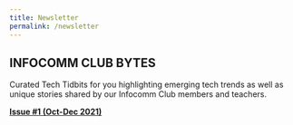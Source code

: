 ```yaml
---
title: Newsletter
permalink: /newsletter
---
```


## **INFOCOMM CLUB BYTES**

Curated Tech Tidbits for you highlighting emerging tech trends as well as unique stories shared by our Infocomm Club members and teachers.

 [**Issue #1 (Oct-Dec 2021)**](https://go.gov.sg/icmbytes01)